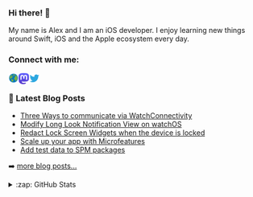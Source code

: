 ### Hi there! 👋

My name is Alex and I am an iOS developer. I enjoy learning new things around Swift, iOS and the Apple ecosystem every day.

### Connect with me:

<a href="https://alexanderweiss.dev">
  <img align="left" alt="Alexander Weiß | Homepage" width="20px" src="https://raw.githubusercontent.com/alexanderwe/alexanderwe/master/assets/globe.svg" />
</a>
<a href="https://mastodon.online/@alexanderwe">
  <img align="left" alt="Alexander Weiß | Mastodon" width="21px" src="https://raw.githubusercontent.com/alexanderwe/alexanderwe/master/assets/mastodon.svg" />
</a>
<a href="https://twitter.com/_al_we">
  <img align="left" alt="Alexander Weiß | Twitter" width="21px" src="https://raw.githubusercontent.com/alexanderwe/alexanderwe/master/assets/twitter.svg" />
</a>

<br />

### 📕 Latest Blog Posts

<!-- BLOG-POST-LIST:START -->
- [Three Ways to communicate via WatchConnectivity](https://alexanderweiss.dev/blog/2023-01-18-three-ways-to-communicate-via-watchconnectivity)
- [Modify Long Look Notification View on watchOS](https://alexanderweiss.dev/blog/2022-12-18-modify-long-look-notification-view-on-watchos)
- [Redact Lock Screen Widgets when the device is locked](https://alexanderweiss.dev/blog/2022-11-19-redact-your-lockscreen-widgets-when-the-device-is-locked)
- [Scale up your app with Microfeatures](https://alexanderweiss.dev/blog/2022-01-12-scale-up-your-app-with-microfeatures)
- [Add test data to SPM packages](https://alexanderweiss.dev/blog/2021-05-15-add-test-data-to-spm-packages)
<!-- BLOG-POST-LIST:END -->

➡️ [more blog posts...](https://alexanderweiss.dev/blog)

<details>
  <summary>:zap: GitHub Stats</summary>

  <img align="left" alt="Alexander Weiß's GitHub Stats" src="https://github-readme-stats.vercel.app/api?username=alexanderwe" />

</details>
